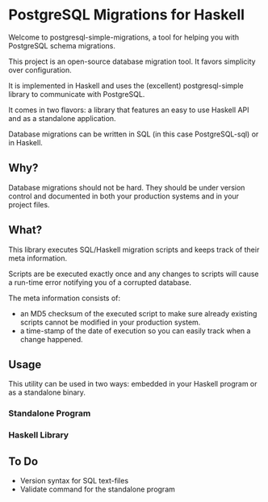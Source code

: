 # PostgreSQL Migrations for Haskell
Welcome to postgresql-simple-migrations, a tool for helping you with 
PostgreSQL schema migrations.

This project is an open-source database migration tool. It favors simplicity
over configuration.

It is implemented in Haskell and uses the (excellent) postgresql-simple
library to communicate with PostgreSQL. 

It comes in two flavors: a library that features an easy to use Haskell
API and as a standalone application.

Database migrations can be written in SQL (in this case PostgreSQL-sql) 
or in Haskell.

## Why?
Database migrations should not be hard. They should be under version control
and documented in both your production systems and in your project files.

## What?
This library executes SQL/Haskell migration scripts and keeps track of their
meta information.

Scripts are be executed exactly once and any changes to scripts will cause 
a run-time error notifying you of a corrupted database. 

The meta information consists of:
* an MD5 checksum of the executed script to make sure already existing
  scripts cannot be modified in your production system.
* a time-stamp of the date of execution so you can easily track when a change
  happened.

## Usage
This utility can be used in two ways: embedded in your Haskell program or as
a standalone binary.

### Standalone Program

### Haskell Library

## To Do
* Version syntax for SQL text-files
* Validate command for the standalone program
